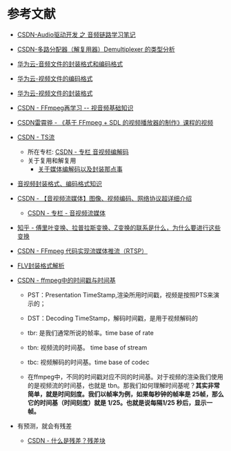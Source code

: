 # 参考文献

- [CSDN-Audio驱动开发 之 音频链路学习笔记](https://blog.csdn.net/Qidi_Huang/article/details/52032132?ops_request_misc=%257B%2522request%255Fid%2522%253A%2522167048569716782388018550%2522%252C%2522scm%2522%253A%252220140713.130102334..%2522%257D&request_id=167048569716782388018550&biz_id=0&utm_medium=distribute.pc_search_result.none-task-blog-2~all~sobaiduend~default-1-52032132-null-null.142^v68^pc_rank_34_queryrelevant25,201^v4^add_ask,213^v2^t3_control1&utm_term=%E9%9F%B3%E9%A2%91%E9%93%BE%E8%B7%AF&spm=1018.2226.3001.4187)
- [CSDN-多路分配器（解复用器）Demultiplexer 的类型分析](https://blog.csdn.net/qq_41657005/article/details/119743210?ops_request_misc=%257B%2522request%255Fid%2522%253A%2522167074835916800186568174%2522%252C%2522scm%2522%253A%252220140713.130102334..%2522%257D&request_id=167074835916800186568174&biz_id=0&utm_medium=distribute.pc_search_result.none-task-blog-2~all~sobaiduend~default-1-119743210-null-null.142^v68^pc_rank_34_queryrelevant25,201^v4^add_ask,213^v2^t3_control1&utm_term=%E8%A7%A3%E5%A4%8D%E7%94%A8&spm=1018.2226.3001.4187)
- [华为云-音频文件的封装格式和编码格式](https://bbs.huaweicloud.com/blogs/363632)
- [华为云-视频文件的编码格式](https://bbs.huaweicloud.com/blogs/363630)
- [华为云-视频文件的封装格式](https://bbs.huaweicloud.com/blogs/363565)
- [CSDN - FFmpeg再学习 -- 视音频基础知识](https://blog.csdn.net/qq_29350001/article/details/74912348)
- [CSDN雷霄骅 - 《基于 FFmpeg + SDL 的视频播放器的制作》课程的视频](https://blog.csdn.net/leixiaohua1020/article/details/47068015)
- [CSDN - TS流](https://blog.csdn.net/yangguoyu8023/article/details/98451866?ops_request_misc=%257B%2522request%255Fid%2522%253A%2522167514810816800182753373%2522%252C%2522scm%2522%253A%252220140713.130102334..%2522%257D&request_id=167514810816800182753373&biz_id=0&utm_medium=distribute.pc_search_result.none-task-blog-2~all~top_positive~default-1-98451866-null-null.142^v71^js_top,201^v4^add_ask&utm_term=TS%E6%B5%81&spm=1018.2226.3001.4187)
  - 所在专栏: [CSDN - 专栏 音视频编解码](https://blog.csdn.net/yangguoyu8023/category_9153627.html)
  - 关于复用和解复用
    - [关于媒体编解码以及封装那点事](https://blog.csdn.net/ericbar/article/details/79883203)

- [音视频封装格式、编码格式知识](https://blog.csdn.net/wudebao5220150/article/details/13016871?spm=1001.2101.3001.6650.1&utm_medium=distribute.pc_relevant.none-task-blog-2%7Edefault%7EBlogCommendFromBaidu%7ERate-1-13016871-blog-79883203.pc_relevant_vip_default&depth_1-utm_source=distribute.pc_relevant.none-task-blog-2%7Edefault%7EBlogCommendFromBaidu%7ERate-1-13016871-blog-79883203.pc_relevant_vip_default&utm_relevant_index=2)

- [CSDN - 【音视频流媒体】图像、视频编码、网络协议超详细介绍](https://blog.csdn.net/jiaoyangwm/article/details/126338703?ops_request_misc=%257B%2522request%255Fid%2522%253A%2522167523182116800213062344%2522%252C%2522scm%2522%253A%252220140713.130102334.pc%255Fall.%2522%257D&request_id=167523182116800213062344&biz_id=0&utm_medium=distribute.pc_search_result.none-task-blog-2~all~first_rank_ecpm_v1~rank_v31_ecpm-4-126338703-null-null.142^v72^insert_down1,201^v4^add_ask&utm_term=%E8%A7%86%E9%A2%91%E6%AE%8B%E5%B7%AE%E4%BF%A1%E5%8F%B7&spm=1018.2226.3001.4187)
  - [CSDN - 专栏 - 音视频流媒体](https://blog.csdn.net/jiaoyangwm/category_12073562.html)
- [知乎 - 傅里叶变换、拉普拉斯变换、Z变换的联系是什么，为什么要进行这些变换](https://www.zhihu.com/question/22085329/answer/774074211)
- [CSDN - FFmpeg 代码实现流媒体推流（RTSP）](https://blog.csdn.net/m0_60259116/article/details/125855009?spm=1001.2100.3001.7377&utm_medium=distribute.pc_feed_blog_category.none-task-blog-classify_tag-13-125855009-null-null.nonecase&depth_1-utm_source=distribute.pc_feed_blog_category.none-task-blog-classify_tag-13-125855009-null-null.nonecase)

- [FLV封装格式解析](https://blog.csdn.net/qq_16401691/article/details/125549424?ops_request_misc=%257B%2522request%255Fid%2522%253A%2522167532701116800215049203%2522%252C%2522scm%2522%253A%252220140713.130102334.pc%255Fall.%2522%257D&request_id=167532701116800215049203&biz_id=0&utm_medium=distribute.pc_search_result.none-task-blog-2~all~first_rank_ecpm_v1~rank_v31_ecpm-1-125549424-null-null.142^v72^insert_down1,201^v4^add_ask&utm_term=FLV%E5%B0%81%E8%A3%85%20%20MetaData%20%E6%95%B0%E6%8D%AE&spm=1018.2226.3001.4187)

- [CSDN - ffmpeg中的时间戳与时间基](https://blog.csdn.net/u012587637/article/details/100929358?ops_request_misc=%257B%2522request%255Fid%2522%253A%2522167533302516782429781244%2522%252C%2522scm%2522%253A%252220140713.130102334..%2522%257D&request_id=167533302516782429781244&biz_id=0&utm_medium=distribute.pc_search_result.none-task-blog-2~all~sobaiduend~default-1-100929358-null-null.142^v72^insert_down1,201^v4^add_ask&utm_term=%E6%97%B6%E9%97%B4%E5%9F%BA&spm=1018.2226.3001.4187)

  - PST：Presentation TimeStamp,渲染所用时间戳，视频是按照PTS来演示的；
  - DST：Decoding TimeStamp，解码时间戳，是用于视频解码的

  - tbr: 是我们通常所说的帧率。time base of rate
  - tbn: 视频流的时间基。 time base of stream
  - tbc: 视频解码的时间基。time base of codec
  - 在ffmpeg中，不同的时间戳对应不同的时间基。对于视频的渲染我们使用的是视频流的时间基，也就是 tbn。那我们如何理解时间基呢？**其实非常简单，就是时间刻度。我们以帧率为例，如果每秒钟的帧率是 25帧，那么它的时间基（时间刻度）就是 1/25。也就是说每隔1/25 秒后，显示一帧。**
  
- 有预测，就会有残差

  - [CSDN - 什么是残差？残差块](https://blog.csdn.net/weixin_43135178/article/details/115403857?ops_request_misc=%257B%2522request%255Fid%2522%253A%2522167547232616800186531868%2522%252C%2522scm%2522%253A%252220140713.130102334..%2522%257D&request_id=167547232616800186531868&biz_id=0&utm_medium=distribute.pc_search_result.none-task-blog-2~all~top_click~default-2-115403857-null-null.142^v73^insert_down2,201^v4^add_ask,239^v1^control&utm_term=%E6%AE%8B%E5%B7%AE&spm=1018.2226.3001.4187)

  
